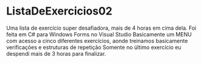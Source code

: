 # ListaDeExercicios02
Uma lista de exercício super desafiadora, mais de 4 horas em cima dela. Foi feita em C# para Windows Forms no Visual Studio
Basicamente um MENU com acesso a cinco diferentes exercícios, aonde treinamos basicamente verificações e estruturas de repetição
Somente no último exercício eu despendi mais de 3 horas para finalizar.
